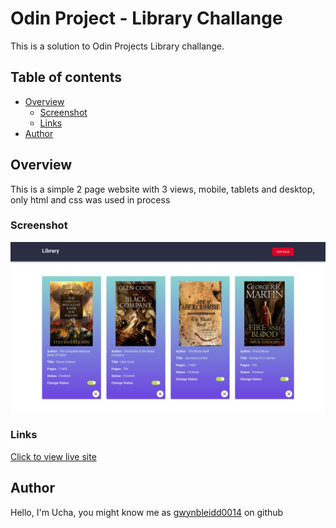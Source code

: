 # Odin Project - Library Challange

This is a solution to Odin Projects Library challange.

## Table of contents

- [Overview](#overview)
  - [Screenshot](#screenshot)
  - [Links](#links)
- [Author](#author)

## Overview

This is a simple 2 page website with 3 views, mobile, tablets and desktop, only html and css was used in process

### Screenshot

![Desktop View](./screenshot.png)

### Links

[Click to view live site](https://gwynbleidd0014.github.io/Library/)

## Author

Hello, I'm Ucha, you might know me as [gwynbleidd0014](https://github.com/gwynbleidd0014) on github

